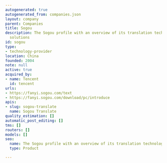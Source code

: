 ```yaml
---
autogenerated: true
autogenerated_from: companies.json
layout: company
parent: Companies
title: Sogou
description: The Sogou profile with an overview of its translation technologies and
  solutions
id: sogou
type:
- technology-provider
location: China
founded: 2004
note: null
active: true
acquired_by:
- name: Tencent
  id: tencent
urls:
- https://fanyi.sogou.com/text
- https://fanyi.sogou.com/download/pc/introduce
apis:
- slug: sogou-translate
  name: Sogou Translate
quality_estimation: []
automatic_post_editing: []
tms: []
routers: []
models: []
seo:
  name: The Sogou profile with an overview of its translation technologies and solutions
  type: Product

---
```


